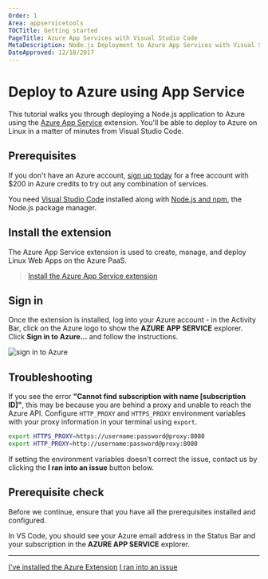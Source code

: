 ```yaml
---
Order: 1
Area: appservicetools
TOCTitle: Getting started
PageTitle: Azure App Services with Visual Studio Code
MetaDescription: Node.js Deployment to Azure App Services with Visual Studio Code
DateApproved: 12/18/2017
---
```

# Deploy to Azure using App Service

This tutorial walks you through deploying a Node.js application to Azure using the [Azure App Service](https://marketplace.visualstudio.com/items?itemName=ms-azuretools.vscode-azureappservice) extension. You'll be able to deploy to Azure on Linux in a matter of minutes from Visual Studio Code.

## Prerequisites

If you don't have an Azure account, [sign up today](https://azure.microsoft.com/en-us/free/?utm_source=campaign&utm_campaign=vscode-tutorial-app-service-extension&mktingSource=vscode-tutorial-app-service-extension) for a free account with $200 in Azure credits to try out any combination of services.

You need [Visual Studio Code](https://code.visualstudio.com/) installed along with [Node.js and npm](https://nodejs.org/en/download), the Node.js package manager.

## Install the extension

The Azure App Service extension is used to create, manage, and deploy Linux Web Apps on the Azure PaaS.

> <a class="tutorial-install-extension-btn" href="vscode:extension/ms-azuretools.vscode-azureappservice">Install the Azure App Service extension</a>

## Sign in

Once the extension is installed, log into your Azure account - in the Activity Bar, click on the Azure logo to show the **AZURE APP SERVICE** explorer. Click **Sign in to Azure...** and follow the instructions.

![sign in to Azure](images/app-service-extension/sign-in.png)

## Troubleshooting

If you see the error **"Cannot find subscription with name [subscription ID]"**, this may be because you are behind a proxy and unable to reach the Azure API. Configure `HTTP_PROXY` and `HTTPS_PROXY` environment variables with your proxy information in your terminal using `export`.

```sh
export HTTPS_PROXY=https://username:password@proxy:8080
export HTTP_PROXY=http://username:password@proxy:8080
```

If setting the environment variables doesn't correct the issue, contact us by clicking the **I ran into an issue** button below.

## Prerequisite check

Before we continue, ensure that you have all the prerequisites installed and configured.

In VS Code, you should see your Azure email address in the Status Bar and your subscription in the **AZURE APP SERVICE** explorer.

----

<a class="tutorial-next-btn" href="/tutorials/app-service-extension/create-app">I've installed the Azure Extension</a>
<a class="tutorial-feedback-btn" onclick="reportIssue('node-deployment-azureappservice', 'getting-started')" href="javascript:void(0)">I ran into an issue</a>
